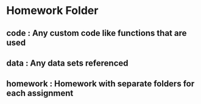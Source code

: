 # Homework Folder

## code		: Any custom code like functions that are used 
## data		: Any data sets referenced 
## homework 	: Homework with separate folders for each assignment 
